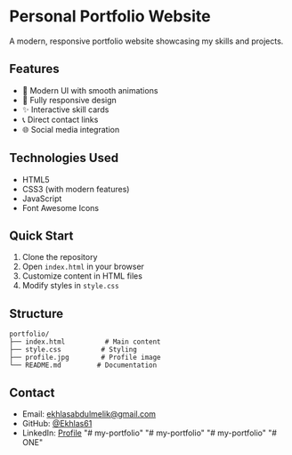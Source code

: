 # Personal Portfolio Website

A modern, responsive portfolio website showcasing my skills and projects.

## Features

- 🎨 Modern UI with smooth animations
- 📱 Fully responsive design
- ✨ Interactive skill cards
- 📞 Direct contact links
- 🌐 Social media integration

## Technologies Used

- HTML5
- CSS3 (with modern features)
- JavaScript
- Font Awesome Icons

## Quick Start

1. Clone the repository
2. Open `index.html` in your browser
3. Customize content in HTML files
4. Modify styles in `style.css`

## Structure

```
portfolio/
├── index.html          # Main content
├── style.css          # Styling
├── profile.jpg        # Profile image
└── README.md         # Documentation
```

## Contact

- Email: ekhlasabdulmelik@gmail.com
- GitHub: [@Ekhlas61](https://github.com/Ekhlas61)
- LinkedIn: [Profile](https://linkedin.com/)
"# my-portfolio" 
"# my-portfolio" 
"# my-portfolio" 
"# ONE" 
